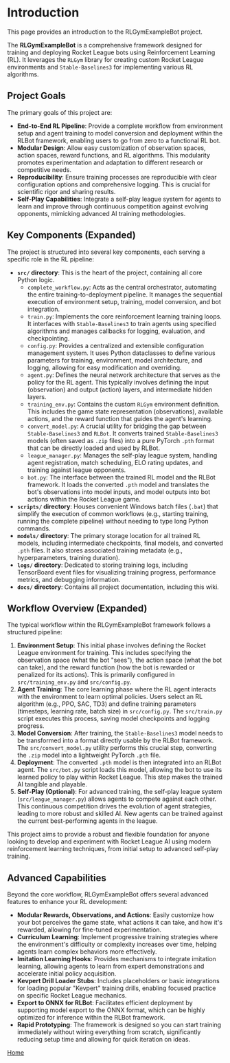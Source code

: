 # Introduction

This page provides an introduction to the RLGymExampleBot project.

The **RLGymExampleBot** is a comprehensive framework designed for training and deploying Rocket League bots using Reinforcement Learning (RL). It leverages the `RLGym` library for creating custom Rocket League environments and `Stable-Baselines3` for implementing various RL algorithms.

## Project Goals

The primary goals of this project are:

*   **End-to-End RL Pipeline**: Provide a complete workflow from environment setup and agent training to model conversion and deployment within the RLBot framework, enabling users to go from zero to a functional RL bot.
*   **Modular Design**: Allow easy customization of observation spaces, action spaces, reward functions, and RL algorithms. This modularity promotes experimentation and adaptation to different research or competitive needs.
*   **Reproducibility**: Ensure training processes are reproducible with clear configuration options and comprehensive logging. This is crucial for scientific rigor and sharing results.
*   **Self-Play Capabilities**: Integrate a self-play league system for agents to learn and improve through continuous competition against evolving opponents, mimicking advanced AI training methodologies.

## Key Components (Expanded)

The project is structured into several key components, each serving a specific role in the RL pipeline:

*   **`src/` directory**: This is the heart of the project, containing all core Python logic.
    *   `complete_workflow.py`: Acts as the central orchestrator, automating the entire training-to-deployment pipeline. It manages the sequential execution of environment setup, training, model conversion, and bot integration.
    *   `train.py`: Implements the core reinforcement learning training loops. It interfaces with `Stable-Baselines3` to train agents using specified algorithms and manages callbacks for logging, evaluation, and checkpointing.
    *   `config.py`: Provides a centralized and extensible configuration management system. It uses Python dataclasses to define various parameters for training, environment, model architecture, and logging, allowing for easy modification and overriding.
    *   `agent.py`: Defines the neural network architecture that serves as the policy for the RL agent. This typically involves defining the input (observation) and output (action) layers, and intermediate hidden layers.
    *   `training_env.py`: Contains the custom `RLGym` environment definition. This includes the game state representation (observations), available actions, and the reward function that guides the agent's learning.
    *   `convert_model.py`: A crucial utility for bridging the gap between `Stable-Baselines3` and `RLBot`. It converts trained `Stable-Baselines3` models (often saved as `.zip` files) into a pure PyTorch `.pth` format that can be directly loaded and used by RLBot.
    *   `league_manager.py`: Manages the self-play league system, handling agent registration, match scheduling, ELO rating updates, and training against league opponents.
    *   `bot.py`: The interface between the trained RL model and the RLBot framework. It loads the converted `.pth` model and translates the bot's observations into model inputs, and model outputs into bot actions within the Rocket League game.
*   **`scripts/` directory**: Houses convenient Windows batch files (`.bat`) that simplify the execution of common workflows (e.g., starting training, running the complete pipeline) without needing to type long Python commands.
*   **`models/` directory**: The primary storage location for all trained RL models, including intermediate checkpoints, final models, and converted `.pth` files. It also stores associated training metadata (e.g., hyperparameters, training duration).
*   **`logs/` directory**: Dedicated to storing training logs, including TensorBoard event files for visualizing training progress, performance metrics, and debugging information.
*   **`docs/` directory**: Contains all project documentation, including this wiki.

## Workflow Overview (Expanded)

The typical workflow within the RLGymExampleBot framework follows a structured pipeline:

1.  **Environment Setup**: This initial phase involves defining the Rocket League environment for training. This includes specifying the observation space (what the bot "sees"), the action space (what the bot can take), and the reward function (how the bot is rewarded or penalized for its actions). This is primarily configured in `src/training_env.py` and `src/config.py`.
2.  **Agent Training**: The core learning phase where the RL agent interacts with the environment to learn optimal policies. Users select an RL algorithm (e.g., PPO, SAC, TD3) and define training parameters (timesteps, learning rate, batch size) in `src/config.py`. The `src/train.py` script executes this process, saving model checkpoints and logging progress.
3.  **Model Conversion**: After training, the `Stable-Baselines3` model needs to be transformed into a format directly usable by the RLBot framework. The `src/convert_model.py` utility performs this crucial step, converting the `.zip` model into a lightweight PyTorch `.pth` file.
4.  **Deployment**: The converted `.pth` model is then integrated into an RLBot agent. The `src/bot.py` script loads this model, allowing the bot to use its learned policy to play within Rocket League. This step makes the trained AI tangible and playable.
5.  **Self-Play (Optional)**: For advanced training, the self-play league system (`src/league_manager.py`) allows agents to compete against each other. This continuous competition drives the evolution of agent strategies, leading to more robust and skilled AI. New agents can be trained against the current best-performing agents in the league.

This project aims to provide a robust and flexible foundation for anyone looking to develop and experiment with Rocket League AI using modern reinforcement learning techniques, from initial setup to advanced self-play training.

## Advanced Capabilities

Beyond the core workflow, RLGymExampleBot offers several advanced features to enhance your RL development:

*   **Modular Rewards, Observations, and Actions**: Easily customize how your bot perceives the game state, what actions it can take, and how it's rewarded, allowing for fine-tuned experimentation.
*   **Curriculum Learning**: Implement progressive training strategies where the environment's difficulty or complexity increases over time, helping agents learn complex behaviors more effectively.
*   **Imitation Learning Hooks**: Provides mechanisms to integrate imitation learning, allowing agents to learn from expert demonstrations and accelerate initial policy acquisition.
*   **Kevpert Drill Loader Stubs**: Includes placeholders or basic integrations for loading popular "Kevpert" training drills, enabling focused practice on specific Rocket League mechanics.
*   **Export to ONNX for RLBot**: Facilitates efficient deployment by supporting model export to the ONNX format, which can be highly optimized for inference within the RLBot framework.
*   **Rapid Prototyping**: The framework is designed so you can start training immediately without wiring everything from scratch, significantly reducing setup time and allowing for quick iteration on ideas.

[Home](Home.md)